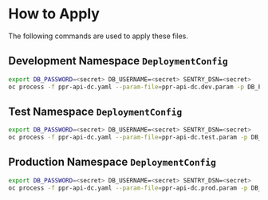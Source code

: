 # How to Apply

The following commands are used to apply these files.

## Development Namespace `DeploymentConfig`

```bash
export DB_PASSWORD=<secret> DB_USERNAME=<secret> SENTRY_DSN=<secret>
oc process -f ppr-api-dc.yaml --param-file=ppr-api-dc.dev.param -p DB_PASSWORD=$DB_PASSWORD -p DB_USERNAME=$DB_USERNAME -p SENTRY_DSN=$SENTRY_DSN | oc apply -n zwmtib-dev -f -
```

## Test Namespace `DeploymentConfig`

```bash
export DB_PASSWORD=<secret> DB_USERNAME=<secret> SENTRY_DSN=<secret>
oc process -f ppr-api-dc.yaml --param-file=ppr-api-dc.test.param -p DB_PASSWORD=$DB_PASSWORD -p DB_USERNAME=$DB_USERNAME -p SENTRY_DSN=$SENTRY_DSN | oc apply -n zwmtib-test -f -
```

## Production Namespace `DeploymentConfig`

```bash
export DB_PASSWORD=<secret> DB_USERNAME=<secret> SENTRY_DSN=<secret>
oc process -f ppr-api-dc.yaml --param-file=ppr-api-dc.prod.param -p DB_PASSWORD=$DB_PASSWORD -p DB_USERNAME=$DB_USERNAME -p SENTRY_DSN=$SENTRY_DSN | oc apply -n zwmtib-prod -f -
```
